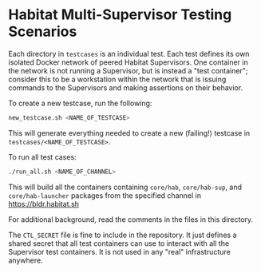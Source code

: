 Habitat Multi-Supervisor Testing Scenarios
==========================================

Each directory in `testcases` is an individual test. Each test defines
its own isolated Docker network of peered Habitat Supervisors. One
container in the network is not running a Supervisor, but is instead a
"test container"; consider this to be a workstation within the network
that is issuing commands to the Supervisors and making assertions on
their behavior.

To create a new testcase, run the following:

``` sh
new_testcase.sh <NAME_OF_TESTCASE>
```

This will generate everything needed to create a new (failing!)
testcase in `testcases/<NAME_OF_TESTCASE>`.

To run all test cases:

``` sh
./run_all.sh <NAME_OF_CHANNEL>
```

This will build all the containers containing `core/hab`,
`core/hab-sup`, and `core/hab-launcher` packages from the specified
channel in https://bldr.habitat.sh

For additional background, read the comments in the files in this
directory.

The `CTL_SECRET` file is fine to include in the repository. It just
defines a shared secret that all test containers can use to interact
with all the Supervisor test containers. It is not used in any "real"
infrastructure anywhere.
